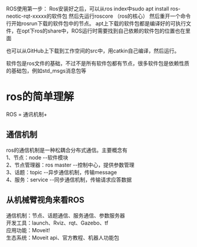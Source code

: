ROS使用第一步：
Ros安装好之后，可以从ros index中sudo apt install ros-neotic-rqt-xxxxx的软件包
然后先运行roscore  （ros的核心）
然后重开一个命令行开始rosrun下载的软件包中的节点。 
apt上下载的软件包都是编译好的可执行文件，在opt下ros的share中，ROS运行时需要找到自己依赖的软件包的位置也在里面

也可以从GitHub上下载到工作空间的src中，用catkin自己编译，然后运行。


软件包是ros文件的基础，不过不是所有软件包都有节点，很多软件包是依赖性质的基础包，例如std_msgs消息包等



# ros的简单理解
ROS = 通讯机制+
## 通信机制
ros的通信机制是一种松耦合分布式通信。主要概念有  
1、节点：node --软件模块  
2、节点管理器：ros master --控制中心，提供参数管理  
3、话题：topic --异步通信机制，传输message  
4、服务：service --同步通信机制，传输请求应答数据 

##
##
##



## 从机械臂视角来看ROS
通信机制：节点、话题通信、服务通信、参数服务器  
开发工具：launch、Rviz、rqt、Gazebo、tf  
应用功能：Moveit!  
生态系统：Moveit api、官方教程、机器人功能包

